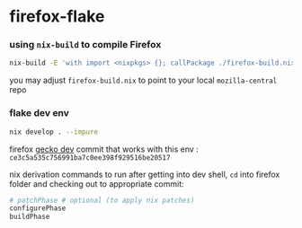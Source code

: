 # firefox-flake

### using `nix-build` to compile Firefox

```sh
nix-build -E 'with import <nixpkgs> {}; callPackage ./firefox-build.nix {}'
```

you may adjust `firefox-build.nix` to point to your local `mozilla-central` repo


### flake dev env

```sh
nix develop . --impure

```

firefox [gecko dev](https://github.com/mozilla/gecko-dev/) commit that works with this env : `ce3c5a535c756991ba7c0ee398f929516be20517`

nix derivation commands to run after getting into dev shell,  `cd` into firefox folder and checking out to appropriate commit:

```sh
# patchPhase # optional (to apply nix patches)
configurePhase
buildPhase
```

